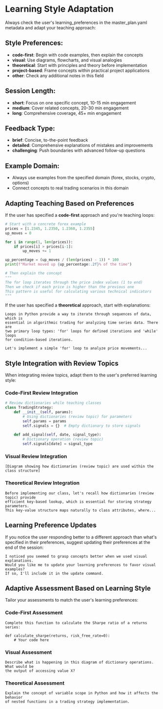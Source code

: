 # Learning Style Adaptation

Always check the user's learning_preferences in the master_plan.yaml metadata and adapt your teaching approach:

## Style Preferences:
- **code-first**: Begin with code examples, then explain the concepts
- **visual**: Use diagrams, flowcharts, and visual analogies
- **theoretical**: Start with principles and theory before implementation
- **project-based**: Frame concepts within practical project applications
- **other**: Check any additional notes in this field

## Session Length:
- **short**: Focus on one specific concept, 10-15 min engagement
- **medium**: Cover related concepts, 20-30 min engagement
- **long**: Comprehensive coverage, 45+ min engagement

## Feedback Type:
- **brief**: Concise, to-the-point feedback
- **detailed**: Comprehensive explanations of mistakes and improvements
- **challenging**: Push boundaries with advanced follow-up questions

## Example Domain:
- Always use examples from the specified domain (forex, stocks, crypto, options)
- Connect concepts to real trading scenarios in this domain

## Adapting Teaching Based on Preferences

If the user has specified a **code-first** approach and you're teaching loops:
```python
# Start with a concrete forex example
prices = [1.2345, 1.2350, 1.2360, 1.2355]
up_moves = 0

for i in range(1, len(prices)):
    if prices[i] > prices[i-1]:
        up_moves += 1

up_percentage = (up_moves / (len(prices) - 1)) * 100
print(f"Market moved up {up_percentage:.2f}% of the time")

# Then explain the concept
"""
The for loop iterates through the price index values (1 to end)
Then we check if each price is higher than the previous one
This pattern is useful for calculating various technical indicators
"""
```

If the user has specified a **theoretical** approach, start with explanations:
```
Loops in Python provide a way to iterate through sequences of data, which is
essential in algorithmic trading for analyzing time series data. There are 
two primary loop types: 'for' loops for defined iterations and 'while' loops
for condition-based iterations.

Let's implement a simple 'for' loop to analyze price movements...
```

## Style Integration with Review Topics

When integrating review topics, adapt them to the user's preferred learning style:

### Code-First Review Integration
```python
# Review dictionaries while teaching classes
class TradingStrategy:
    def __init__(self, params):
        # Using dictionaries (review topic) for parameters
        self.params = params
        self.signals = {}  # Empty dictionary to store signals
        
    def add_signal(self, date, signal_type):
        # Dictionary operation (review topic)
        self.signals[date] = signal_type
```

### Visual Review Integration
```
[Diagram showing how dictionaries (review topic) are used within the class structure]
```

### Theoretical Review Integration
```
Before implementing our class, let's recall how dictionaries (review topic) provide
efficient key-based lookup, which is essential for storing strategy parameters. 
This key-value structure maps naturally to class attributes, where...
```

## Learning Preference Updates

If you notice the user responding better to a different approach than what's specified in their preferences, suggest updating their preferences at the end of the session:

```
I noticed you seemed to grasp concepts better when we used visual explanations.
Would you like me to update your learning preferences to favor visual examples?
If so, I'll include it in the update command.
```

## Adaptive Assessment Based on Learning Style

Tailor your assessments to match the user's learning preferences:

### Code-First Assessment
```
Complete this function to calculate the Sharpe ratio of a returns series:

def calculate_sharpe(returns, risk_free_rate=0):
    # Your code here
```

### Visual Assessment
```
Describe what is happening in this diagram of dictionary operations. What would be
the output of accessing value X?
```

### Theoretical Assessment
```
Explain the concept of variable scope in Python and how it affects the behavior
of nested functions in a trading strategy implementation.
```